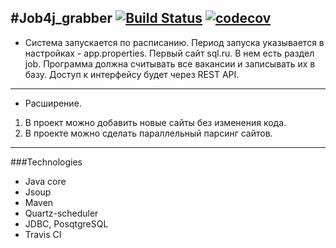 #Job4j_grabber
[![Build Status](https://www.travis-ci.com/Mosquitosd3/job4j_grabber.svg?branch=master)](https://www.travis-ci.com/Mosquitosd3/job4j_grabber)
[![codecov](https://codecov.io/gh/Mosquitosd3/job4j_grabber/branch/master/graph/badge.svg)](https://codecov.io/gh/Mosquitosd3/job4j_grabber)
---
* Система запускается по расписанию.
  Период запуска указывается в настройках - app.properties.
  Первый сайт sql.ru. В нем есть раздел job.
  Программа должна считывать все вакансии и записывать их в базу.
  Доступ к интерфейсу будет через REST API.
  
___
  
* Расширение.
1. В проект можно добавить новые сайты без изменения кода.
2. В проекте можно сделать параллельный парсинг сайтов.
___
###Technologies
* Java core
* Jsoup
* Maven
* Quartz-scheduler
* JDBC, PosqtgreSQL
* Travis CI
